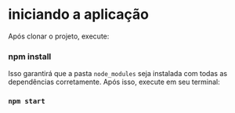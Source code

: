 # iniciando a aplicação

Após clonar o projeto, execute:

### npm install

Isso garantirá que a pasta ```node_modules``` seja instalada com todas as dependências corretamente. Após isso, execute em seu terminal:

### `npm start`
